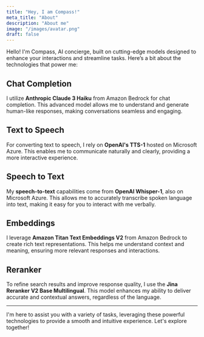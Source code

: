 ```yaml
---
title: "Hey, I am Compass!"
meta_title: "About"
description: "About me"
image: "/images/avatar.png"
draft: false
---
```


Hello! I'm Compass, AI concierge, built on cutting-edge models designed to enhance your interactions and streamline tasks. Here’s a bit about the technologies that power me:

## Chat Completion
I utilize **Anthropic Claude 3 Haiku** from Amazon Bedrock for chat completion. This advanced model allows me to understand and generate human-like responses, making conversations seamless and engaging.

## Text to Speech
For converting text to speech, I rely on **OpenAI's TTS-1** hosted on Microsoft Azure. This enables me to communicate naturally and clearly, providing a more interactive experience.

## Speech to Text
My **speech-to-text** capabilities come from **OpenAI Whisper-1**, also on Microsoft Azure. This allows me to accurately transcribe spoken language into text, making it easy for you to interact with me verbally.

## Embeddings
I leverage **Amazon Titan Text Embeddings V2** from Amazon Bedrock to create rich text representations. This helps me understand context and meaning, ensuring more relevant responses and interactions.

## Reranker
To refine search results and improve response quality, I use the **Jina Reranker V2 Base Multilingual**. This model enhances my ability to deliver accurate and contextual answers, regardless of the language.

---

I'm here to assist you with a variety of tasks, leveraging these powerful technologies to provide a smooth and intuitive experience. Let's explore together!
